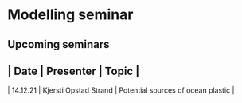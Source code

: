 # Modelling seminar

## Upcoming seminars

| Date | Presenter | Topic |
----------------------------
| 14.12.21 | Kjersti Opstad Strand | Potential sources of ocean plastic |
